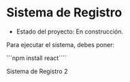<h1> Sistema de Registro</h1>

- Estado del proyecto: En construcción.

Para ejecutar el sistema, debes poner:

```npm install react````

Sistema de Registro 2
